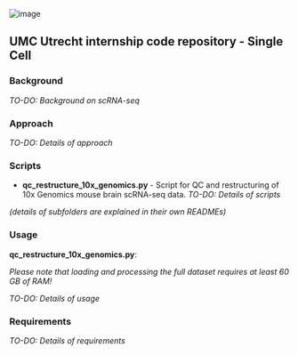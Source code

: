 ![image](https://user-images.githubusercontent.com/24732704/55021982-f822ec00-4ff9-11e9-802a-649cfdb4892c.png)

## UMC Utrecht internship code repository - Single Cell

### Background
_TO-DO: Background on scRNA-seq_

### Approach
_TO-DO: Details of approach_

### Scripts
* **qc_restructure_10x_genomics.py** - Script for QC and restructuring of 10x Genomics mouse brain scRNA-seq data.
_TO-DO: Details of scripts_

_(details of subfolders are explained in their own READMEs)_

### Usage
**qc_restructure_10x_genomics.py**:

_Please note that loading and processing the full dataset requires at least 60 GB of RAM!_

_TO-DO: Details of usage_

### Requirements
_TO-DO: Details of requirements_
